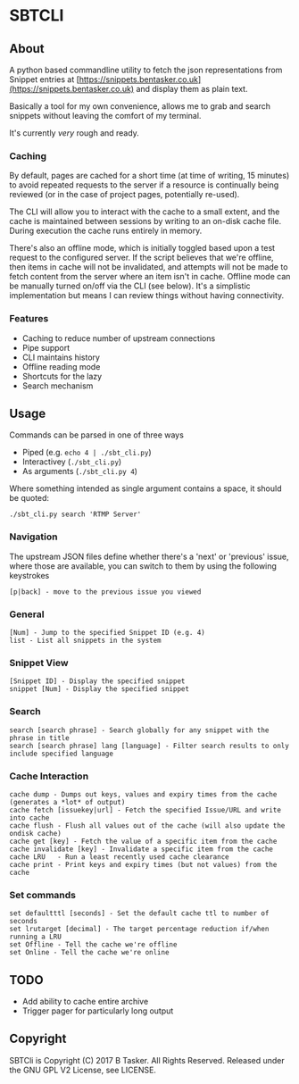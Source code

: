 # SBTCLI


## About

A python based commandline utility to fetch the json representations from Snippet entries at [https://snippets.bentasker.co.uk](https://snippets.bentasker.co.uk) and display them as plain text.

Basically a tool for my own convenience, allows me to grab and search snippets without leaving the comfort of my terminal.

It's currently *very* rough and ready.


### Caching

By default, pages are cached for a short time (at time of writing, 15 minutes) to avoid repeated requests to the server if a resource is continually being reviewed (or in the case of project pages, potentially re-used).

The CLI will allow you to interact with the cache to a small extent, and the cache is maintained between sessions by writing to an on-disk cache file. During execution the cache runs entirely in memory.

There's also an offline mode, which is initially toggled based upon a test request to the configured server. If the script believes that we're offline, then items in cache will not be invalidated, and attempts will not be made to fetch content from the server where an item isn't in cache. Offline mode can be manually turned on/off via the CLI (see below). It's a simplistic implementation but means I can review things without having connectivity.




### Features

* Caching to reduce number of upstream connections
* Pipe support
* CLI maintains history
* Offline reading mode
* Shortcuts for the lazy
* Search mechanism



## Usage


Commands can be parsed in one of three ways

* Piped (e.g. `echo 4 | ./sbt_cli.py`)
* Interactivey (`./sbt_cli.py`)
* As arguments (`./sbt_cli.py 4`)

Where something intended as single argument contains a space, it should be quoted:

    ./sbt_cli.py search 'RTMP Server'


### Navigation

The upstream JSON files define whether there's a 'next' or 'previous' issue, where those are available, you can switch to them by using the following keystrokes

    [p|back] - move to the previous issue you viewed
    

### General

    [Num] - Jump to the specified Snippet ID (e.g. 4)
    list - List all snippets in the system


### Snippet View

    [Snippet ID] - Display the specified snippet
    snippet [Num] - Display the specified snippet


### Search

    search [search phrase] - Search globally for any snippet with the phrase in title
    search [search phrase] lang [language] - Filter search results to only include specified language

    
    
### Cache Interaction

    cache dump - Dumps out keys, values and expiry times from the cache (generates a *lot* of output)
    cache fetch [issuekey|url] - Fetch the specified Issue/URL and write into cache
    cache flush - Flush all values out of the cache (will also update the ondisk cache)
    cache get [key] - Fetch the value of a specific item from the cache
    cache invalidate [key] - Invalidate a specific item from the cache
    cache LRU   - Run a least recently used cache clearance
    cache print - Print keys and expiry times (but not values) from the cache

### Set commands

    set defaultttl [seconds] - Set the default cache ttl to number of seconds
    set lrutarget [decimal] - The target percentage reduction if/when running a LRU
    set Offline - Tell the cache we're offline
    set Online - Tell the cache we're online



## TODO

* Add ability to cache entire archive
* Trigger pager for particularly long output
    
    
## Copyright


SBTCli is Copyright (C) 2017 B Tasker. All Rights Reserved.
Released under the GNU GPL V2 License, see LICENSE.
